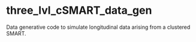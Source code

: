 # three_lvl_cSMART_data_gen
Data generative code to simulate longitudinal data arising from a clustered SMART.
